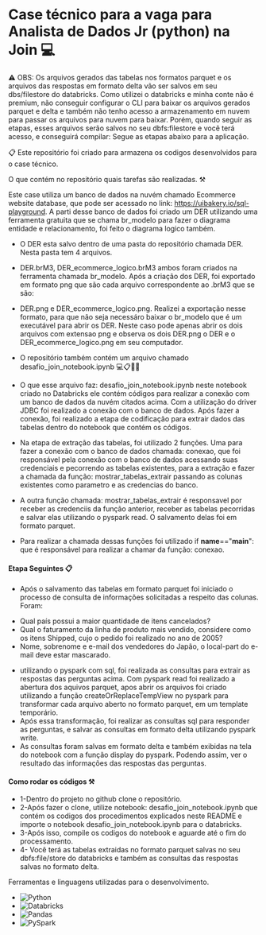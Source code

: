 # Case técnico para a vaga para Analista de Dados Jr (python) na Join 💻

⚠️ OBS: Os arquivos gerados das tabelas nos formatos parquet e os arquivos das respostas em formato delta vão ser salvos em seu 
dbs/filestore do databricks. Como utilizei o databricks e minha conte não é premium, não conseguir configurar o CLI para baixar os arquivos gerados parquet e delta
e também não tenho acesso a armazenamento em nuvem para passar os arquivos para nuvem para baixar. 
Porém, quando seguir as etapas, esses arquivos serão salvos no seu dbfs:filestore e você terá acesso, e conseguirá compilar:
Segue as etapas abaixo para a aplicação. 

📋 Este repositório foi criado para armazena os codigos desenvolvidos para o case técnico. 

O que contém no repositório quais tarefas são realizadas. ⚒️

Este case utiliza um banco de dados na nuvém chamado Ecommerce website database, que pode ser acessado no link: https://uibakery.io/sql-playground. 
A parti desse banco de dados foi criado um DER utilizando uma ferramenta gratuita que se chama br_modelo para fazer o diagrama entidade e relacionamento, foi feito o diagrama logico também.  

* O DER esta salvo dentro de uma pasta do repositório  chamada DER. Nesta pasta tem 4 arquivos. 

* DER.brM3, DER_ecommerce_logico.brM3  ambos foram criados na ferramenta chamada br_modelo. Após a criação dos DER, foi exportado em formato png que são cada arquivo correspondente ao .brM3 que se são:
* DER.png e DER_ecommerce_logico.png. Realizei a exportação nesse formato, para que não seja necessáro baixar o br_modelo que é um executável para abrir os DER. Neste caso pode apenas abrir os dois arquivos com extensao png e observa os dois DER.png o DER e o DER_ecommerce_logico.png em seu computador. 

* O repositório também  contém um  arquivo chamado desafio_join_notebook.ipynb 💻📋📎📁

* O que esse arquivo faz: desafio_join_notebook.ipynb 
  neste notebook criado no Databricks ele contém códigos  para realizar a conexão com um banco de dados da nuvém citados acima. Com a utilização do driver JDBC foi realizado a conexão com o banco de dados. Após fazer a conexão, foi realizado a etapa de codificação para extrair dados das tabelas dentro do notebook que contém os códigos. 

* Na etapa de extração das tabelas, foi utilizado 2 funções. Uma para fazer a conexão com o banco de dados chamada: conexao, que foi responsável pela conexão com o banco de dados acessando suas credenciais e pecorrendo as tabelas existentes, para a extração e fazer a chamada da função: mostrar_tabelas_extrair passando as colunas existentes como parametro e as credencias do banco.
* A outra função chamada: mostrar_tabelas_extrair é responsavel por receber as credenciis da função anterior, receber as tabelas pecorridas e salvar elas utilizando o pyspark read.  O salvamento delas foi em formato parquet. 
* Para realizar a chamada dessas funções foi utilizado if __name__=="__main__": que é responsável para realizar a chamar da função: conexao.
#### Etapa Seguintes 📋
* Após o salvamento das tabelas em formato parquet foi iniciado o processo de consulta de informações solicitadas a respeito das colunas. Foram:
- Qual país possui a maior quantidade de itens cancelados?
- Qual o faturamento da linha de produto mais vendido, considere como os itens Shipped, cujo o pedido foi realizado no ano de 2005?
- Nome, sobrenome e e-mail dos vendedores do Japão, o local-part do e-mail deve estar mascarado.
* utilizando o pyspark com sql, foi realizada as consultas para extrair as respostas das perguntas acima. Com pyspark read foi realizado a abertura dos aquivos parquet, apos abrir os arquivos foi criado  utilizando a função createOrReplaceTempView no pyspark para transformar cada arquivo aberto no formato parquet, em um template temporário. 
* Após essa transformação, foi realizar as consultas sql para responder as perguntas, e salvar as consultas em formato delta utilizando pyspark write. 
* As consultas foram salvas em formato delta e também exibidas na tela do notebook com a função display do pyspark. Podendo assim, ver o resultado das informações das respostas das perguntas. 
#### Como rodar os códigos ⚒️
* 1-Dentro do projeto no github clone o repositório. 
* 2-Após fazer o clone, utilize notebook: desafio_join_notebook.ipynb que contém os codigos dos procedimentos explicados neste README e importe o  notebook desafio_join_notebook.ipynb para o databricks.  
* 3-Após isso, compile os codigos do notebook e aguarde até o fim do processamento.
* 4- Você terá as tabelas extraidas no formato parquet salvas no seu dbfs:file/store do databricks e também as consultas das respostas salvas no formato delta. 

Ferramentas e linguagens utilizadas para o desenvolvimento.
* ![Python](https://img.shields.io/badge/-Python-yellow?style=for-the-badge&logo=Python)
* ![Databricks](https://img.shields.io/badge/-databricks-blue?style=for-the-badge&logo=databricks)
* ![Pandas](https://img.shields.io/badge/-Pandas-222222?style=for-the-badge&logo=Pandas)
* ![PySpark](https://img.shields.io/badge/-PySpark-green?style=for-the-badge&logo=PySpark)
